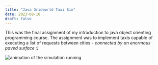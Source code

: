 ```yaml
---
title: "Java Gridworld Taxi Sim"
date: 2023-08-10
draft: false
---
```


This was the final assignment of my introduction to java object orienting programming course. The assignment was to implement
taxis capable of executing a list of requests between cities - *connected by an enormous paved surface ;)*

![animation of the simulation running](../resources/java-oop-taxi-assignment.gif)